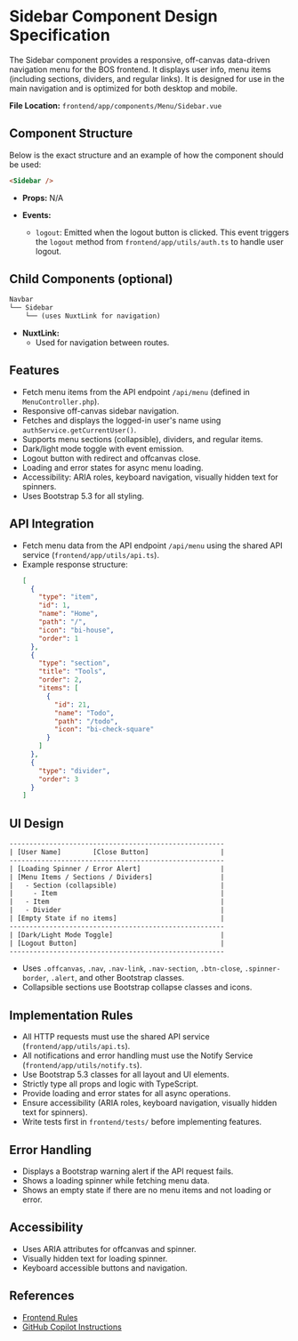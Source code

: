 # Sidebar Component Design Specification

The Sidebar component provides a responsive, off-canvas data-driven navigation menu for the BOS frontend. It displays user info, menu items (including sections, dividers, and regular links). It is designed for use in the main navigation and is optimized for both desktop and mobile.

**File Location:** `frontend/app/components/Menu/Sidebar.vue`

## Component Structure

Below is the exact structure and an example of how the component should be used:

```html
<Sidebar />
```

- **Props:** N/A

- **Events:**
  - `logout`: Emitted when the logout button is clicked. This event triggers the `logout` method from `frontend/app/utils/auth.ts` to handle user logout.

## Child Components (optional)

```txt
Navbar
└── Sidebar
    └── (uses NuxtLink for navigation)
```

- **NuxtLink:**
  - Used for navigation between routes.

## Features

- Fetch menu items from the API endpoint `/api/menu` (defined in `MenuController.php`).
- Responsive off-canvas sidebar navigation.
- Fetches and displays the logged-in user's name using `authService.getCurrentUser()`.
- Supports menu sections (collapsible), dividers, and regular items.
- Dark/light mode toggle with event emission.
- Logout button with redirect and offcanvas close.
- Loading and error states for async menu loading.
- Accessibility: ARIA roles, keyboard navigation, visually hidden text for spinners.
- Uses Bootstrap 5.3 for all styling.

## API Integration

- Fetch menu data from the API endpoint `/api/menu` using the shared API service (`frontend/app/utils/api.ts`).
- Example response structure:
  ```json
  [
    {
      "type": "item",
      "id": 1,
      "name": "Home",
      "path": "/",
      "icon": "bi-house",
      "order": 1
    },
    {
      "type": "section",
      "title": "Tools",
      "order": 2,
      "items": [
        {
          "id": 21,
          "name": "Todo",
          "path": "/todo",
          "icon": "bi-check-square"
        }
      ]
    },
    {
      "type": "divider",
      "order": 3
    }
  ]
  ```

## UI Design

```txt
------------------------------------------------------
| [User Name]        [Close Button]                  |
------------------------------------------------------
| [Loading Spinner / Error Alert]                    |
| [Menu Items / Sections / Dividers]                 |
|   - Section (collapsible)                          |
|     - Item                                         |
|   - Item                                           |
|   - Divider                                        |
| [Empty State if no items]                          |
------------------------------------------------------
| [Dark/Light Mode Toggle]                           |
| [Logout Button]                                    |
------------------------------------------------------
```

- Uses `.offcanvas`, `.nav`, `.nav-link`, `.nav-section`, `.btn-close`, `.spinner-border`, `.alert`, and other Bootstrap classes.
- Collapsible sections use Bootstrap collapse classes and icons.

## Implementation Rules

- All HTTP requests must use the shared API service (`frontend/app/utils/api.ts`).
- All notifications and error handling must use the Notify Service (`frontend/app/utils/notify.ts`).
- Use Bootstrap 5.3 classes for all layout and UI elements.
- Strictly type all props and logic with TypeScript.
- Provide loading and error states for all async operations.
- Ensure accessibility (ARIA roles, keyboard navigation, visually hidden text for spinners).
- Write tests first in `frontend/tests/` before implementing features.

## Error Handling

- Displays a Bootstrap warning alert if the API request fails.
- Shows a loading spinner while fetching menu data.
- Shows an empty state if there are no menu items and not loading or error.

## Accessibility

- Uses ARIA attributes for offcanvas and spinner.
- Visually hidden text for loading spinner.
- Keyboard accessible buttons and navigation.

## References

- [Frontend Rules](design/rules-app.md)
- [GitHub Copilot Instructions](.github/copilot-instructions.md)
